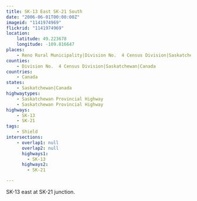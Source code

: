 ```yaml
---
title: SK-13 East SK-21 South
date: "2006-06-01T00:00:00Z"
imageid: "1141974969"
flickrid: "1141974969"
location:
    latitude: 49.223678
    longitude: -109.816647
places:
    - Reno Rural Municipality|Division No.  4 Census Division|Saskatchewan|Canada
counties:
    - Division No.  4 Census Division|Saskatchewan|Canada
countries:
    - Canada
states:
    - Saskatchewan|Canada
highwaytypes:
    - Saskatchewan Provincial Highway
    - Saskatchewan Provincial Highway
highways:
    - SK-13
    - SK-21
tags:
    - Shield
intersections:
    - overlap1: null
      overlap2: null
      highways1:
        - SK-13
      highways2:
        - SK-21

---
```

SK-13 east at SK-21 junction.